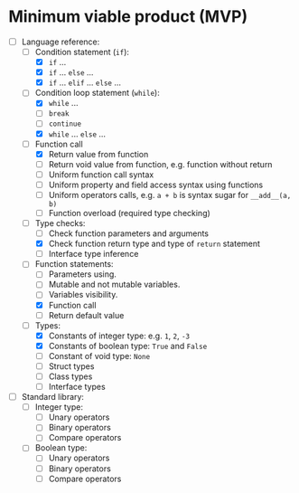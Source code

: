 Minimum viable product (MVP)
============================

- [ ] Language reference:
    - [ ] Condition statement (`if`):
        - [x] `if` ...
        - [x] `if` ... `else` ...
        - [x] `if` ... `elif` ... `else` ...         
    - [ ] Condition loop statement (`while`):
        - [x] `while` ...
        - [ ] `break`
        - [ ] `continue`
        - [x] `while` ... `else` ...
    - [ ] Function call
        - [x] Return value from function
        - [ ] Return void value from function, e.g. function without return
        - [ ] Uniform function call syntax
        - [ ] Uniform property and field access syntax using functions
        - [ ] Uniform operators calls, e.g. `a + b` is syntax sugar for `__add__(a, b)`
        - [ ] Function overload (required type checking)
    - [ ] Type checks:
        - [ ] Check function parameters and arguments 
        - [x] Check function return type and type of `return` statement
        - [ ] Interface type inference
    - [ ] Function statements:
        - [ ] Parameters using.
        - [ ] Mutable and not mutable variables.
        - [ ] Variables visibility.
        - [x] Function call 
        - [ ] Return default value
    - [ ] Types:
        - [x] Constants of integer type: e.g. `1`, `2`, `-3`
        - [x] Constants of boolean type: `True` and `False`
        - [ ] Constant of void type: `None`
        - [ ] Struct types
        - [ ] Class types
        - [ ] Interface types
- [ ] Standard library:        
    - [ ] Integer type:
        - [ ] Unary operators
        - [ ] Binary operators
        - [ ] Compare operators
    - [ ] Boolean type:
        - [ ] Unary operators
        - [ ] Binary operators
        - [ ] Compare operators            
